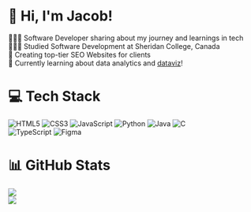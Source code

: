 
# 👋 Hi, I'm Jacob!
👩🏻‍💻 Software Developer sharing about my journey and learnings in tech<br/>
👩🏻‍🎓 Studied Software Development at Sheridan College, Canada<br/>
🎨 Creating top-tier SEO Websites for clients <br/>
💭 Currently learning about data analytics and [dataviz](https://pudding.cool/2018/08/pockets/)!<br/>

# 💻 Tech Stack
![HTML5](https://img.shields.io/badge/html5-%23E34F26.svg?style=for-the-badge&logo=html5&logoColor=white)
![CSS3](https://img.shields.io/badge/css3-%231572B6.svg?style=for-the-badge&logo=css3&logoColor=white)
![JavaScript](https://img.shields.io/badge/javascript-%23323330.svg?style=for-the-badge&logo=javascript&logoColor=%23F7DF1E)
![Python](https://img.shields.io/badge/python-3670A0?style=for-the-badge&logo=python&logoColor=ffdd54)
![Java](https://img.shields.io/badge/java-%23ED8B00.svg?style=for-the-badge&logo=openjdk&logoColor=white)
![C](https://img.shields.io/badge/c-%2300599C.svg?style=for-the-badge&logo=c&logoColor=white)<br/>
![TypeScript](https://img.shields.io/badge/typescript-%23007ACC.svg?style=for-the-badge&logo=typescript&logoColor=white)
![Figma](https://img.shields.io/badge/figma-%23F24E1E.svg?style=for-the-badge&logo=figma&logoColor=white)

# 📊 GitHub Stats
![](https://github-readme-stats.vercel.app/api?username=JaocbStanley1&theme=radical&hide_border=false&include_all_commits=true&count_private=true)<br/>
![](https://github-profile-trophy.vercel.app/?username=JaocbStanley1&theme=radical&no-frame=false&no-bg=true&margin-w=4)
